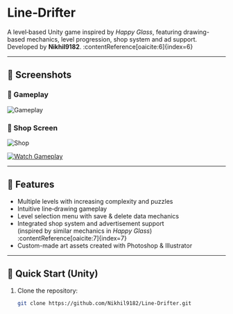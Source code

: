 # Line‑Drifter

A level‑based Unity game inspired by *Happy Glass*, featuring drawing-based mechanics, level progression, shop system and ad support.  
Developed by **Nikhil9182**. :contentReference[oaicite:6]{index=6}

---

## 📸 Screenshots

### 🧩 Gameplay

![Gameplay](Screenshot/Screenshot_2.png)

### 🛒 Shop Screen

![Shop](Screenshot/Screenshot_1.png)

<!-- If your gameplay demo is available on YouTube: -->
[![Watch Gameplay](https://img.youtube.com/vi/2KP7aNE14-w/0.jpg)](https://www.youtube.com/watch?v=2KP7aNE14-w)

---

## 🧩 Features

- Multiple levels with increasing complexity and puzzles  
- Intuitive line‑drawing gameplay  
- Level selection menu with save & delete data mechanics  
- Integrated shop system and advertisement support  
  (inspired by similar mechanics in *Happy Glass*) :contentReference[oaicite:7]{index=7}  
- Custom-made art assets created with Photoshop & Illustrator

---

## 🚀 Quick Start (Unity)

1. Clone the repository:
   ```bash
   git clone https://github.com/Nikhil9182/Line-Drifter.git
